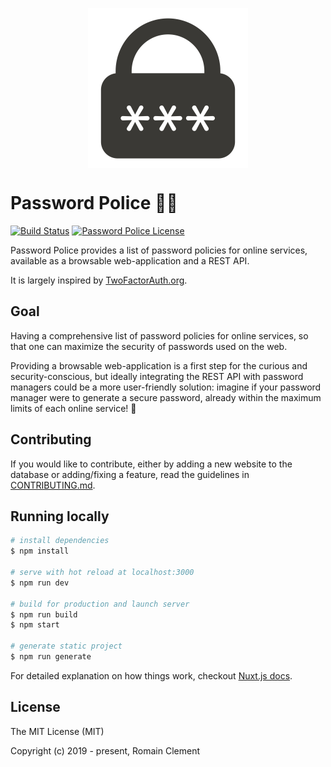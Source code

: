 <p align="center">
  <img align="center" width="256" height="256" src="assets/svg/logo.svg"/>
</p>

# Password Police 🔐🚨

[![Build Status](https://travis-ci.org/rclement/password-police.svg?branch=master)](https://travis-ci.org/rclement/password-police)
[![Password Police License](https://img.shields.io/github/license/rclement/password-police.svg)](LICENSE)

Password Police provides a list of password policies for online services,
available as a browsable web-application and a REST API.

It is largely inspired by [TwoFactorAuth.org](https://twofactorauth.org).

## Goal

Having a comprehensive list of password policies for online services,
so that one can maximize the security of passwords used on the web.

Providing a browsable web-application is a first step for the curious and security-conscious,
but ideally integrating the REST API with password managers could be a more user-friendly solution:
imagine if your password manager were to generate a secure password,
already within the maximum limits of each online service! 🚀

## Contributing

If you would like to contribute, either by adding a new website to the database
or adding/fixing a feature, read the guidelines in [CONTRIBUTING.md](CONTRIBUTING.md).

## Running locally

``` bash
# install dependencies
$ npm install

# serve with hot reload at localhost:3000
$ npm run dev

# build for production and launch server
$ npm run build
$ npm start

# generate static project
$ npm run generate
```

For detailed explanation on how things work, checkout [Nuxt.js docs](https://nuxtjs.org).

## License

The MIT License (MIT)

Copyright (c) 2019 - present, Romain Clement
